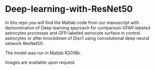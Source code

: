 # Deep-learning-with-ResNet50

In this repo you will find the Matlab code from our manuscript with demonstration of Deep learning approach for comparison GFAP-labeled
astrocytes processes and GFP-labeled astrocyte surface in control astrocytes or after knockdown of Disc1 using convolutional deep neural
network ResNet50. 

The model was run in Matlab R2018b.

Images are available upon request.

